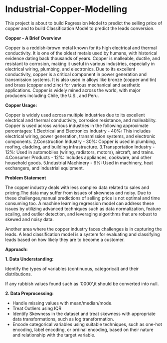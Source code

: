 # Industrial-Copper-Modelling
This project is about to build Regression Model to predict the selling price of copper and to build Classification Model to predict the leads conversion.

**Copper - A Brief Overview**

Copper is a reddish-brown metal known for its high electrical and thermal conductivity.
It is one of the oldest metals used by humans, with historical evidence dating back thousands of years. Copper is malleable, ductile, and resistant to corrosion, making it useful in various industries, especially in electrical wiring, plumbing, and electronics.
Due to its excellent conductivity, copper is a critical component in power generation and transmission systems.
It is also used in alloys like bronze (copper and tin) and brass (copper and zinc) for various mechanical and aesthetic applications.
Copper is widely mined across the world, with major producers including Chile, the U.S., and Peru.

**Copper Usage:**

Copper is widely used across multiple industries due to its excellent electrical and thermal conductivity, corrosion resistance, and malleability.
Copper is used across various industries in the following approximate percentages:
1.Electrical and Electronics Industry - 40%: This includes electrical wiring, power generation, transmission systems, and electronic components.
2.Construction Industry - 30%: Copper is used in plumbing, roofing, cladding, and building infrastructure.
3.Transportation Industry - 12%: Used in automobiles (wiring, radiators, motors), aircraft, and trains.
4.Consumer Products - 12%: Includes appliances, cookware, and other household goods.
5.Industrial Machinery - 6%: Used in machinery, heat exchangers, and industrial equipment.

**Problem Statement**

The copper industry deals with less complex data related to sales and pricing.The data may suffer from issues of skewness and noisy.
Due to these challenges,manual predictions of selling price is not optimal and time consuming too.
A machine learning regression model can address these issues by utilizing advanced techniques such as data normalization,
feature scaling, and outlier detection, and leveraging algorithms that are robust to skewed and noisy data.

Another area where the copper industry faces challenges is in capturing the leads. 
A lead classification model is a system for evaluating and classifying leads based on how likely they are to become a customer.

**Approach:**

**1. Data Understanding:**

Identify the types of variables (continuous, categorical) and their distributions.

If any rubbish values found such as '0000',it should be converted into null.

**2. Data Preprocessing:**

  * Handle missing values with mean/median/mode.
  * Treat Outliers using IQR
  * Identify Skewness in the dataset and treat skewness with appropriate data transformations, such as log transformation.
  * Encode categorical variables using suitable techniques, such as one-hot encoding, label encoding, or ordinal encoding, based on their nature and relationship with the target variable.






